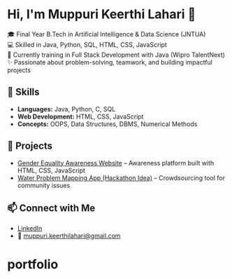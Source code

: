 # Hi, I'm Muppuri Keerthi Lahari 👋

🎓 Final Year B.Tech in Artificial Intelligence & Data Science (JNTUA)  
💻 Skilled in Java, Python, SQL, HTML, CSS, JavaScript  
🚀 Currently training in Full Stack Development with Java (Wipro TalentNext)  
✨ Passionate about problem-solving, teamwork, and building impactful projects  

## 🔧 Skills
- **Languages:** Java, Python, C, SQL  
- **Web Development:** HTML, CSS, JavaScript  
- **Concepts:** OOPS, Data Structures, DBMS, Numerical Methods  

## 📂 Projects
- [Gender Equality Awareness Website](#) – Awareness platform built with HTML, CSS, JavaScript  
- [Water Problem Mapping App (Hackathon Idea)](#) – Crowdsourcing tool for community issues   

## 📫 Connect with Me
- [LinkedIn](https://www.linkedin.com/in/muppuri-keerthi-lahari)  
- 📧 muppuri.keerthilahari@gmail.com
# portfolio
